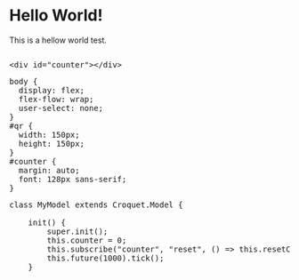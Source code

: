 # Hello World!


This is a hellow world test.

 <div
  class="codepen"
  data-prefill='{
    "title": "Croquet Hello World",
    "description": "Simple distributed counter",
    "tags": ["croquet"],
    "html_classes": ["loading", "no-js"],
    "head": "&lt;meta name=&#x27;viewport&#x27; content=&#x27;width=device-width, initial-scale=1&#x27;&gt;",
    "scripts": ["https://croquet.studio/sdk/croquet-0.0.3.min.js"]
  }'
  style="height: 400px; overflow: auto;"
  data-height="400"
  data-theme-id="31205"
  data-default-tab="js,result"
  data-editable="true"
>

<pre data-lang="html">
&lt;div id="counter"&gt;&lt;/div&gt;
</pre>

<pre data-lang="css">
body {
  display: flex;
  flex-flow: wrap;
  user-select: none;
}
#qr {
  width: 150px;
  height: 150px;
}
#counter {
  margin: auto;
  font: 128px sans-serif;
}
</pre>

<pre data-lang="js">
class MyModel extends Croquet.Model {

    init() {
        super.init();
        this.counter = 0;
        this.subscribe("counter", "reset", () => this.resetCounter());
        this.future(1000).tick();
    }

    resetCounter() {
        this.counter = 0;
        this.publish("counter", "update", this.counter);
    }

    tick() {
        this.counter++;
        this.publish("counter", "update", this.counter);
        this.future(1000).tick();
    }

}

MyModel.register();

class MyView extends Croquet.View {

    constructor(model) {
        super(model);
        this.handleUpdate(model.counter);
        document.addEventListener("click", event => this.onclick(event), false);
        this.subscribe("counter", "update", data => this.handleUpdate(data));
    }

    onclick() {
        this.publish("counter", "reset");
    }

    handleUpdate(data) {
        document.getElementById("counter").innerHTML = data;
    }

}

// use fixed session name instead of random so multiple codepen windows find each other
const session = { user: 'GUEST', random: '1234567' };
Croquet.startSession("hello", MyModel, MyView, {step: "auto", session});

</pre>
</div>
<script async src="https://static.codepen.io/assets/embed/ei.js"></script>
